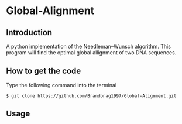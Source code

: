 # Global-Alignment
## Introduction
A python implementation of the Needleman–Wunsch algorithm. This program will find the optimal global allignment of two DNA sequences.
## How to get the code
Type the following command into the terminal

`$ git clone https://github.com/Brandonag1997/Global-Alignment.git`
## Usage




